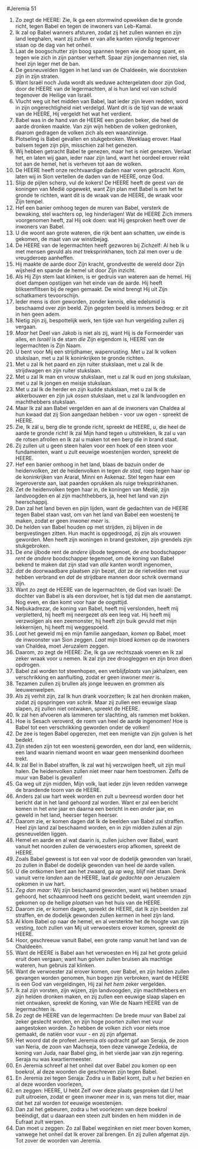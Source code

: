 #Jeremia 51
1. Zo zegt de HEERE: Zie, Ik ga een *storm*wind opwekken die te gronde richt, tegen Babel en tegen de inwoners van Leb-Kamai. 
2. Ik zal op Babel wanners afsturen, zodat zij het zullen wannen en zijn land leeghalen, want zij zullen er van alle kanten *vijandig* tegenover staan op de dag van het onheil. 
3. Laat de boogschutter zijn boog spannen tegen wie *de boog* spant, en tegen wie zich in zijn pantser verheft. Spaar zijn jongemannen niet, sla heel zijn leger met de ban. 
4. De gesneuvelden liggen in het land van de Chaldeeën, wie doorstoken zijn in zijn straten. 
5. Want Israël noch Juda wordt als weduwe achtergelaten door zijn God, door de HEERE van de legermachten, al is hun land vol van schuld tegenover de Heilige van Israël. 
6. Vlucht weg uit het midden van Babel, laat ieder zijn leven redden, word in zijn ongerechtigheid niet verdelgd. Want dit is de tijd van de wraak van de HEERE, Hij vergeldt het wat het verdient. 
7. Babel was in de hand van de HEERE een gouden beker, die heel de aarde dronken maakte. Van zijn wijn hebben de volken gedronken, daarom gedragen de volken zich als een waanzinnige. 
8. Plotseling is Babel gevallen en stukgebroken. Weeklaag erover. Haal balsem tegen zijn pijn, misschien zal het genezen. 
9. Wij hebben getracht Babel te genezen, maar het is niet genezen. Verlaat het, en laten wij gaan, ieder naar zijn land, want het oordeel erover reikt tot aan de hemel, het is verheven tot aan de wolken. 
10. De HEERE heeft onze rechtvaardige daden naar voren gebracht. Kom, laten wij in Sion vertellen de daden van de HEERE, onze God. 
11. Slijp de pijlen scherp, vul de kokers! De HEERE heeft de geest van de koningen van Medië opgewekt, want Zijn plan met Babel is om het te gronde te richten, want dit is de wraak van de HEERE, de wraak voor Zijn tempel. 
12. Hef een banier omhoog tegen de muren van Babel, versterk de bewaking, stel wachters op, leg hinderlagen! Wat de HEERE Zich immers voorgenomen heeft, zal Hij ook doen: wat Hij gesproken heeft over de inwoners van Babel. 
13. U die woont aan grote wateren, die rijk bent aan schatten, uw einde is gekomen, de maat van uw winstbejag. 
14. De HEERE van de legermachten heeft gezworen bij Zichzelf: Al heb Ik u met mensen gevuld als *met* treksprinkhanen, toch zal men over u de vreugderoep aanheffen. 
15. Hij maakte de aarde door Zijn kracht, grondvestte de wereld door Zijn wijsheid en spande de hemel uit door Zijn inzicht. 
16. Als Hij Zijn stem laat klinken, is er gedruis van wateren aan de hemel. Hij doet dampen opstijgen van het einde van de aarde. Hij heeft bliksemflitsen bij de regen gemaakt. De wind brengt Hij uit Zijn schatkamers tevoorschijn. 
17. Ieder mens is dom geworden, zonder kennis, elke edelsmid is beschaamd over *zijn* beeld. Zijn gegoten beeld is immers bedrog: er zit in hen geen adem. 
18. Nietig zijn zij, bespottelijk werk, ten tijde van hun vergelding zullen zij vergaan. 
19. *Maar* het Deel van Jakob is niet als zij, want Hij is de Formeerder van alles, en *Israël* is de stam *die* Zijn eigendom is, HEERE van de legermachten is Zijn Naam. 
20. U bent voor Mij een strijdhamer, wapenrusting. Met u zal Ik volken stukslaan, met u zal Ik koninkrijken te gronde richten. 
21. Met u zal Ik het paard en zijn ruiter stukslaan, met u zal Ik de strijdwagen en zijn ruiter stukslaan. 
22. Met u zal Ik man en vrouw stukslaan, met u zal Ik oud en jong stukslaan, met u zal Ik jongen en meisje stukslaan. 
23. Met u zal Ik de herder en zijn kudde stukslaan, met u zal Ik de akkerbouwer en zijn juk *ossen* stukslaan, met u zal Ik landvoogden en machthebbers stukslaan. 
24. Maar Ik zal aan Babel vergelden en aan al de inwoners van Chaldea al hun kwaad dat zij Sion aangedaan hebben - voor uw ogen - spreekt de HEERE. 
25. Zie, Ik zál u, berg die te gronde richt, spreekt de HEERE, *u*, die heel de aarde te gronde richt! Ik zal Mijn hand tegen u uitstrekken, Ik zal u van de rotsen afrollen en Ik zal u maken tot een berg die in brand staat. 
26. Zij zullen uit u geen steen halen voor een hoek of een steen voor fundamenten, want u zult eeuwige woestenijen worden, spreekt de HEERE. 
27. Hef een banier omhoog in het land, blaas de bazuin onder de heidenvolken, zet de heidenvolken in tegen *de stad*, roep tegen haar op de koninkrijken van Ararat, Minni en Askenaz. Stel tegen haar een legeroverste aan, laat paarden oprukken als ruige treksprinkhanen. 
28. Zet de heidenvolken tegen haar in, de koningen van Medië, zijn landvoogden en al zijn machthebbers, ja, heel het land van zijn heerschappij. 
29. Dan zal het land beven en pijn lijden, want de gedachten van de HEERE tegen Babel staan vast, om van het land van Babel een woestenij te maken, zodat er geen inwoner *meer* is. 
30. De helden van Babel houden op met strijden, zij blijven in de bergvestingen zitten. Hun macht is opgedroogd, zij zijn als vrouwen geworden. Men heeft zijn woningen in brand gestoken, zijn grendels zijn stukgebroken. 
31. De *ene* ijlbode rent de *andere* ijlbode tegemoet, de *ene* boodschapper *rent* de *andere* boodschapper tegemoet, om de koning van Babel bekend te maken dat zijn stad van *alle* kanten wordt ingenomen, 
32. *dat* de doorwaadbare plaatsen zijn bezet, *dat* ze de rietvelden met vuur hebben verbrand en *dat* de strijdbare mannen door schrik overmand zijn. 
33. Want zo zegt de HEERE van de legermachten, de God van Israël: De dochter van Babel is als een dorsvloer, het is tijd dat men die aanstampt. Nog even, en dan komt voor haar de oogsttijd. 
34. Nebukadrezar, de koning van Babel, heeft mij verslonden, heeft mij verpletterd, hij heeft mij neergezet *als* een leeg vat. Hij heeft mij verzwolgen als een zeemonster, hij heeft zijn buik gevuld met mijn lekkernijen, hij heeft mij weggespoeld. 
35. *Laat* het geweld mij en mijn familie aangedaan, *komen* op Babel, moet de inwoonster van Sion zeggen. *Laat* mijn bloed *komen* op de inwoners van Chaldea, moet Jeruzalem zeggen. 
36. Daarom, zo zegt de HEERE: Zie, Ik ga uw rechtszaak voeren en Ik zal zeker wraak voor u nemen. Ik zal zijn zee droogleggen en zijn bron doen opdrogen. 
37. Babel zal worden tot steenhopen, een verblijf*plaats* van jakhalzen, een verschrikking en aanfluiting, zodat er geen inwoner *meer* is. 
38. Tezamen zullen zij brullen als jonge leeuwen en grommen als leeuwenwelpen. 
39. Als zij verhit zijn, zal Ik hun drank voorzetten; Ik zal hen dronken maken, zodat zij opspringen *van schrik*. Maar zij zullen een eeuwige slaap slapen, zij zullen niet ontwaken, spreekt de HEERE. 
40. Ik zal hen afvoeren als lammeren ter slachting, als rammen met bokken. 
41. Hoe is Sesach veroverd, de roem van heel de aarde ingenomen! Hoe is Babel tot een verschrikking geworden onder de volken! 
42. De zee is tegen Babel opgerezen, met een menigte van zijn golven is het bedekt. 
43. Zijn steden zijn tot een woestenij geworden, een dor land, een wildernis, een land waarin niemand woont en waar geen mensenkind doorheen trekt. 
44. Ik zal Bel in Babel straffen, Ik zal wat hij verzwolgen heeft, uit zijn muil halen. De heidenvolken zullen niet meer naar hem toestromen. Zelfs de muur van Babel is gevallen! 
45. Ga weg uit zijn midden, Mijn volk, laat ieder zijn leven redden vanwege de brandende toorn van de HEERE.
46. Anders zal uw hart week worden en zult u bevreesd worden door het bericht dat in het land gehoord zal worden. Want er zal een bericht komen in het *ene* jaar en daarna een bericht in een *ander* jaar, en geweld in het land, heerser tegen heerser. 
47. Daarom zie, er komen dagen dat Ik de beelden van Babel zal straffen. Heel zijn land zal beschaamd worden, en in zijn midden zullen al zijn gesneuvelden liggen. 
48. Hemel en aarde en al wat daarin is, zullen juichen over Babel, want vanuit het noorden zullen de verwoesters erop afkomen, spreekt de HEERE. 
49. Zoals Babel geweest is tot een val voor de dodelijk gewonden van Israël, zo zullen in Babel de dodelijk gewonden van heel de aarde vallen. 
50. U die ontkomen bent aan het zwaard, ga *op weg*, blijf niet staan. Denk vanuit verre *landen* aan de HEERE, laat *de gedachte aan* Jeruzalem opkomen in uw hart. 
51. *Zeg dan maar:* Wij zijn beschaamd geworden, want wij hebben smaad gehoord, het schaamrood heeft ons gezicht bedekt, want vreemden zijn gekomen op de heilige *plaatsen* van het huis van de HEERE. 
52. Daarom zie, er komen dagen, spreekt de HEERE, dat Ik zijn beelden zal straffen, en de dodelijk gewonden zullen kermen in heel zijn land. 
53. Al klom Babel op naar de hemel, en al versterkte het de hoogte van zijn vesting, *toch* zullen van Mij uit verwoesters erover komen, spreekt de HEERE. 
54. Hoor, geschreeuw vanuit Babel, een grote ramp vanuit het land van de Chaldeeën. 
55. Want de HEERE is Babel aan het verwoesten en Hij zal het grote geluid eruit doen vergaan; want hun golven zullen bruisen als machtige wateren, hun gebruis zal klinken. 
56. Want de verwoester zal erover komen, over Babel, en zijn helden zullen gevangen worden genomen, hun bogen zijn verbroken, want de HEERE is een God van vergeldingen, Hij zal *het hem* zeker vergelden.
57. Ik zal zijn vorsten, zijn wijzen, zijn landvoogden, zijn machthebbers en zijn helden dronken maken, en zij zullen een eeuwige slaap slapen en niet ontwaken, spreekt de Koning, van Wie de Naam HEERE van de legermachten is.
58. Zo zegt de HEERE van de legermachten: De brede muur van Babel zal zeker geslecht worden, en zijn hoge poorten zullen met vuur aangestoken worden. Zo hebben de volken zich voor niets moe gemaakt, de natiën voor vuur - en zij zijn afgemat.
59. Het woord dat de profeet Jeremia *als* opdracht gaf aan Seraja, de zoon van Neria, de zoon van Machseja, toen deze vanwege Zedekia, de koning van Juda, naar Babel ging, in het vierde jaar van zijn regering. Seraja nu was kwartiermeester.
60. En Jeremia schreef al het onheil dat over Babel zou komen op een boek*rol*, al deze woorden die geschreven zijn tegen Babel.
61. En Jeremia zei tegen Seraja: Zodra u in Babel komt, zult u *het* bezien en al deze woorden voorlezen,
62. en zeggen: HEERE, U hebt Zelf over deze plaats gesproken dat U het zult uitroeien, zodat er geen inwoner *meer* in is, van mens tot dier, maar dat het zal worden *tot* eeuwige woestenijen.
63. Dan zal het gebeuren, zodra u het voorlezen van deze boek*rol* beëindigt, dat u daaraan een steen zult binden en hem midden in de Eufraat zult werpen.
64. Dan moet u zeggen: Zo zal Babel wegzinken en niet *meer* boven komen, vanwege het onheil dat Ik erover zal brengen. En zij zullen afgemat zijn. Tot zover de woorden van Jeremia.
